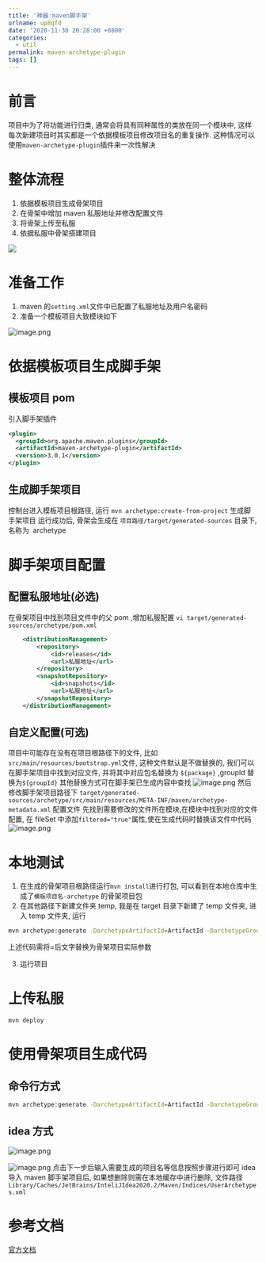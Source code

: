 ```yaml
---
title: '神器:maven脚手架'
urlname: up8qfd
date: '2020-11-30 20:28:00 +0800'
categories:
  - util
permalink: maven-archetype-plugin
tags: []
---
```


# 前言

项目中为了将功能进行归类, 通常会将具有同种属性的类放在同一个模块中, 这样每次新建项目时其实都是一个依据模板项目修改项目名的重复操作. 这种情况可以使用`maven-archetype-plugin`插件来一次性解决

# 整体流程

1. 依据模板项目生成骨架项目
1. 在骨架中增加 maven 私服地址并修改配置文件
1. 将骨架上传至私服
1. 依据私服中骨架搭建项目

<!--more-->

![](https://cdn.nlark.com/yuque/0/2020/png/178066/1606740813481-127759cc-df1e-40be-bdd4-43f4e7c2c3d1.png#align=left&display=inline&height=323&margin=%5Bobject%20Object%5D&originHeight=323&originWidth=792&size=0&status=done&style=none&width=792)

# 准备工作

1. maven 的`setting.xml`文件中已配置了私服地址及用户名密码
1. 准备一个模板项目大致模块如下

![image.png](https://cdn.nlark.com/yuque/0/2020/png/178066/1606740903170-388cbb29-534e-49cf-8568-e3c920e812d5.png#align=left&display=inline&height=280&margin=%5Bobject%20Object%5D&name=image.png&originHeight=280&originWidth=259&size=12512&status=done&style=none&width=259)

# 依据模板项目生成脚手架

## 模板项目 pom

引入脚手架插件

```xml
<plugin>
  <groupId>org.apache.maven.plugins</groupId>
  <artifactId>maven-archetype-plugin</artifactId>
  <version>3.0.1</version>
</plugin>
```

## 生成脚手架项目

控制台进入模板项目根路径, 运行 `mvn archetype:create-from-project` 生成脚手架项目
运行成功后, 骨架会生成在 `项目路径/target/generated-sources` 目录下, 名称为  archetype

# 脚手架项目配置

## 配置私服地址(必选)

在骨架项目中找到项目文件中的父 pom ,增加私服配置
`vi target/generated-sources/archetype/pom.xml`

```xml
    <distributionManagement>
        <repository>
            <id>releases</id>
            <url>私服地址</url>
        </repository>
        <snapshotRepository>
            <id>snapshots</id>
            <url>私服地址</url>
        </snapshotRepository>
    </distributionManagement>
```

## 自定义配置(可选)

项目中可能存在没有在项目根路径下的文件, 比如 `src/main/resources/bootstrap.yml`文件, 这种文件默认是不做替换的, 我们可以在脚手架项目中找到对应文件, 并将其中对应包名替换为 `${package}` ,groupId 替换为`${groupId}` 其他替换方式可在脚手架已生成内容中查找
![image.png](https://cdn.nlark.com/yuque/0/2020/png/178066/1606743413136-c16e26b6-9a95-41e6-949d-4710b3262a0a.png#align=left&display=inline&height=418&margin=%5Bobject%20Object%5D&name=image.png&originHeight=418&originWidth=804&size=72280&status=done&style=none&width=804)
然后修改脚手架项目路径下 `target/generated-sources/archetype/src/main/resources/META-INF/maven/archetype-metadata.xml` 配置文件
先找到需要修改的文件所在模块,在模块中找到对应的文件配置, 在 fileSet 中添加`filtered="true"`属性,使在生成代码时替换该文件中代码
![image.png](https://cdn.nlark.com/yuque/0/2020/png/178066/1606743628543-6ff9d49e-6e76-4a07-9dfe-7da9c6b3c9f2.png#align=left&display=inline&height=648&margin=%5Bobject%20Object%5D&name=image.png&originHeight=648&originWidth=986&size=91865&status=done&style=none&width=986)

# 本地测试

1. 在生成的骨架项目根路径运行`mvn install`进行打包, 可以看到在本地仓库中生成了`模板项目名-archetype` 的骨架项目包
1. 在其他路径下新建文件夹 temp, 我是在 target 目录下新建了 temp 文件夹, 进入 temp 文件夹, 运行

```bash
mvn archetype:generate -DarchetypeArtifactId=ArtifactId -DarchetypeGroupId=GroupId -DarchetypeVersion=版本号 -DarchetypeCatalog=local
```

上述代码需将=后文字替换为骨架项目实际参数

3. 运行项目

# 上传私服

`mvn deploy`

# 使用骨架项目生成代码

## 命令行方式

```bash
mvn archetype:generate -DarchetypeArtifactId=ArtifactId -DarchetypeGroupId=GroupId -DarchetypeVersion=版本号 -DarchetypeCatalog=remote
```

## idea 方式

![image.png](https://cdn.nlark.com/yuque/0/2020/png/178066/1606744343556-a7724b38-b566-4847-86bc-676eaa071343.png#align=left&display=inline&height=141&margin=%5Bobject%20Object%5D&name=image.png&originHeight=141&originWidth=515&size=115655&status=done&style=none&width=515)

![image.png](https://cdn.nlark.com/yuque/0/2020/png/178066/1606744390734-c2b600dc-cac5-4442-89b2-0408df09f61b.png#align=left&display=inline&height=674&margin=%5Bobject%20Object%5D&name=image.png&originHeight=674&originWidth=1153&size=182952&status=done&style=none&width=1153)
点击下一步后输入需要生成的项目名等信息按照步骤进行即可
idea 导入 maven 脚手架项目后, 如果想删除则需在本地缓存中进行删除, 文件路径`Library/Caches/JetBrains/InteliJIdea2020.2/Maven/Indices/UserArchetypes.xml`

# 参考文档

[官方文档](http://maven.apache.org/archetype/maven-archetype-plugin/index.html)
